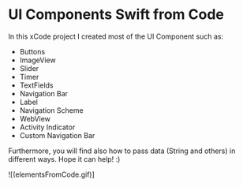 # UI Components Swift from Code

In this xCode project I created most of the UI Component such as:
  - Buttons
  - ImageView
  - Slider
  - Timer
  - TextFields
  - Navigation Bar
  - Label
  - Navigation Scheme
  - WebView
  - Activity Indicator
  - Custom Navigation Bar


Furthermore, you will find also how to pass data (String and others) in different ways.
Hope it can help! :)


![(elementsFromCode.gif)]
